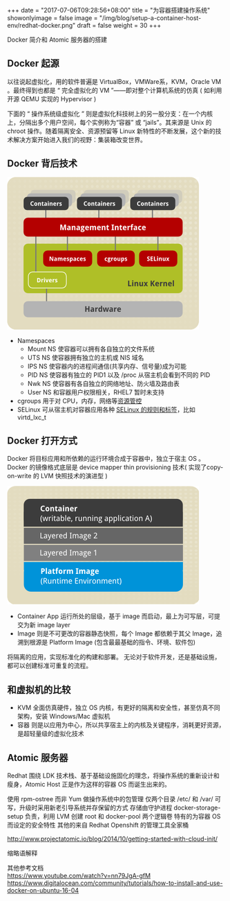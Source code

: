 +++
date = "2017-07-06T09:28:56+08:00"
title = "为容器搭建操作系统"
showonlyimage = false
image = "/img/blog/setup-a-container-host-env/redhat-docker.png"
draft = false
weight = 30
+++

Docker 简介和 Atomic 服务器的搭建
<!--more-->

## Docker 起源

以往说起虚拟化，用的软件普遍是 VirtualBox，VMWare系，KVM，Oracle VM 。最终得到也都是 “ 完全虚拟化的 VM ”——即对整个计算机系统的仿真 ( 如利用开源 QEMU 实现的 Hypervisor )

下面的 “ 操作系统级虚拟化 ” 则是虚拟化科技树上的另一股分支：在一个内核上，分隔出多个用户空间，每个实例称为“容器” 或 “jails”。其来源是 Unix 的 chroot 操作。随着隔离安全、资源预留等 Linux 新特性的不断发展，这个新的技术解决方案开始进入我们的视野：集装箱改变世界。

## Docker 背后技术

![Key tech of container](/img/blog/setup-a-container-host-env/lxc_architecture.png)

- Namespaces
  * Mount NS 使容器可以拥有各自独立的文件系统
  * UTS NS 使容器拥有独立的主机或 NIS 域名
  * IPS NS 使容器内的进程间通信(共享内存、信号量)成为可能
  * PID NS 使容器有独立的 PID1 以及 /proc 从宿主机会看到不同的 PID
  * Nwk NS 使容器有各自独立的网络地址、防火墙及路由表
  * User NS 和容器用户权限相关，RHEL7 暂时未支持
- cgroups 用于对 CPU，内存，网络等[资源管控](https://access.redhat.com/documentation/en-US/Red_Hat_Enterprise_Linux/7/html/Resource_Management_Guide/index.html)
- SELinux 可从宿主机对容器应用各种 [SELinux 的规则和标签](https://access.redhat.com/documentation/en-US/Red_Hat_Enterprise_Linux/7/html/SELinux_Users_and_Administrators_Guide/chap-Security-Enhanced_Linux-sVirt.html)，比如 virtd_lxc_t

## Docker 打开方式

Docker 将目标应用和所依赖的运行环境合成于容器中，独立于宿主 OS 。
Docker 的镜像格式底层是 device mapper thin provisioning 技术( 实现了copy-on-write 的 LVM 快照技术的演进型 )

![Docker Image](/img/blog/setup-a-container-host-env/docker_structure.png)

- Container App 运行所处的层级，基于 image 而启动，最上为可写层，可提交为新 image layer
- Image 则是不可更改的容器静态快照，每个 Image 都依赖于其父 Image，追溯到根源是 Platform Image (包含最最基础的指令、环境、软件包)

将隔离的应用，实现标准化的构建和部署。
无论对于软件开发，还是基础设施，都可以创建标准可重复的流程。

## 和虚拟机的比较

- KVM 全面仿真硬件，独立 OS 内核，有更好的隔离和安全性，甚至仿真不同架构，安装 Windows/Mac 虚拟机
- 容器 则是以应用为中心，所以共享宿主上的内核及关键程序，消耗更好资源，是超轻量级的虚拟化技术

## Atomic 服务器

Redhat 围绕 LDK 技术栈、基于基础设施固化的理念，将操作系统的重新设计和瘦身，Atomic Host 正是作为这样的容器 OS 而诞生出来的。

使用 rpm-ostree 而非 Yum 做操作系统中的包管理
仅两个目录 /etc/ 和 /var/ 可写，升级时采用新老引导系统并存保留的方式
存储由守护进程 docker-storage-setup 负责，利用 LVM 创建 root 和 docker-pool 两个逻辑卷
特有的为容器 OS 而设定的安全特性
其他的来自 Redhat Openshift 的管理工具全家桶

http://www.projectatomic.io/blog/2014/10/getting-started-with-cloud-init/


缩略语解释

其他参考文档  
https://www.youtube.com/watch?v=nn79JgA-gfM
https://www.digitalocean.com/community/tutorials/how-to-install-and-use-docker-on-ubuntu-16-04
